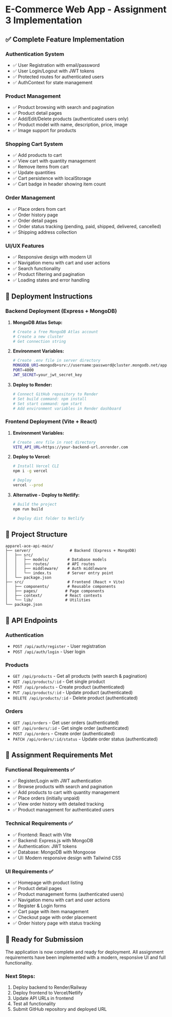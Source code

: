 # E-Commerce Web App - Assignment 3 Implementation

## ✅ **Complete Feature Implementation**

### **Authentication System**
- ✅ User Registration with email/password
- ✅ User Login/Logout with JWT tokens
- ✅ Protected routes for authenticated users
- ✅ AuthContext for state management

### **Product Management**
- ✅ Product browsing with search and pagination
- ✅ Product detail pages
- ✅ Add/Edit/Delete products (authenticated users only)
- ✅ Product model with name, description, price, image
- ✅ Image support for products

### **Shopping Cart System**
- ✅ Add products to cart
- ✅ View cart with quantity management
- ✅ Remove items from cart
- ✅ Update quantities
- ✅ Cart persistence with localStorage
- ✅ Cart badge in header showing item count

### **Order Management**
- ✅ Place orders from cart
- ✅ Order history page
- ✅ Order detail pages
- ✅ Order status tracking (pending, paid, shipped, delivered, cancelled)
- ✅ Shipping address collection

### **UI/UX Features**
- ✅ Responsive design with modern UI
- ✅ Navigation menu with cart and user actions
- ✅ Search functionality
- ✅ Product filtering and pagination
- ✅ Loading states and error handling

## 🚀 **Deployment Instructions**

### **Backend Deployment (Express + MongoDB)**

1. **MongoDB Atlas Setup:**
   ```bash
   # Create a free MongoDB Atlas account
   # Create a new cluster
   # Get connection string
   ```

2. **Environment Variables:**
   ```bash
   # Create .env file in server directory
   MONGODB_URI=mongodb+srv://username:password@cluster.mongodb.net/apparel_ace
   PORT=4000
   JWT_SECRET=your_jwt_secret_key
   ```

3. **Deploy to Render:**
   ```bash
   # Connect GitHub repository to Render
   # Set build command: npm install
   # Set start command: npm start
   # Add environment variables in Render dashboard
   ```

### **Frontend Deployment (Vite + React)**

1. **Environment Variables:**
   ```bash
   # Create .env file in root directory
   VITE_API_URL=https://your-backend-url.onrender.com
   ```

2. **Deploy to Vercel:**
   ```bash
   # Install Vercel CLI
   npm i -g vercel
   
   # Deploy
   vercel --prod
   ```

3. **Alternative - Deploy to Netlify:**
   ```bash
   # Build the project
   npm run build
   
   # Deploy dist folder to Netlify
   ```

## 📁 **Project Structure**

```
apparel-ace-api-main/
├── server/                 # Backend (Express + MongoDB)
│   ├── src/
│   │   ├── models/        # Database models
│   │   ├── routes/        # API routes
│   │   ├── middleware/    # Auth middleware
│   │   └── index.ts       # Server entry point
│   └── package.json
├── src/                   # Frontend (React + Vite)
│   ├── components/        # Reusable components
│   ├── pages/            # Page components
│   ├── context/          # React contexts
│   └── lib/              # Utilities
└── package.json
```

## 🔧 **API Endpoints**

### **Authentication**
- `POST /api/auth/register` - User registration
- `POST /api/auth/login` - User login

### **Products**
- `GET /api/products` - Get all products (with search & pagination)
- `GET /api/products/:id` - Get single product
- `POST /api/products` - Create product (authenticated)
- `PUT /api/products/:id` - Update product (authenticated)
- `DELETE /api/products/:id` - Delete product (authenticated)

### **Orders**
- `GET /api/orders` - Get user orders (authenticated)
- `GET /api/orders/:id` - Get single order (authenticated)
- `POST /api/orders` - Create order (authenticated)
- `PATCH /api/orders/:id/status` - Update order status (authenticated)

## 🎯 **Assignment Requirements Met**

### **Functional Requirements** ✅
- ✅ Register/Login with JWT authentication
- ✅ Browse products with search and pagination
- ✅ Add products to cart with quantity management
- ✅ Place orders (initially unpaid)
- ✅ View order history with detailed tracking
- ✅ Product management for authenticated users

### **Technical Requirements** ✅
- ✅ Frontend: React with Vite
- ✅ Backend: Express.js with MongoDB
- ✅ Authentication: JWT tokens
- ✅ Database: MongoDB with Mongoose
- ✅ UI: Modern responsive design with Tailwind CSS

### **UI Requirements** ✅
- ✅ Homepage with product listing
- ✅ Product detail pages
- ✅ Product management forms (authenticated users)
- ✅ Navigation menu with cart and user actions
- ✅ Register & Login forms
- ✅ Cart page with item management
- ✅ Checkout page with order placement
- ✅ Order history page with status tracking

## 🚀 **Ready for Submission**

The application is now complete and ready for deployment. All assignment requirements have been implemented with a modern, responsive UI and full functionality.

### **Next Steps:**
1. Deploy backend to Render/Railway
2. Deploy frontend to Vercel/Netlify
3. Update API URLs in frontend
4. Test all functionality
5. Submit GitHub repository and deployed URL

